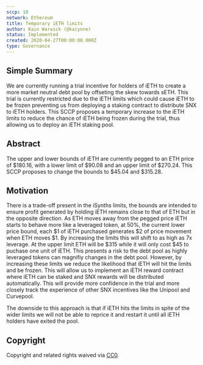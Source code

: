 ```yaml
---
sccp: 18
network: Ethereum
title: Temporary iETH limits
author: Kain Warwick (@kaiynne)
status: Implemented
created: 2020-04-27T00:00:00.000Z
type: Governance
---
```


## Simple Summary

<!--"If you can't explain it simply, you don't understand it well enough." Provide a simplified and layman-accessible explanation of the SCCP.-->

We are currently running a trial incentive for holders of iETH to create a more market neutral debt pool by offseting the skew towards sETH. This trial is currently restricted due to the iETH limits which could cause iETH to be frozen preventing us from deploying a staking contract to distribute SNX to iETH holders. This SCCP proposes a temporary increase to the iETH limits to reduce the chance of iETH being frozen during the trial, thus allowing us to deploy an iETH staking pool.

## Abstract

<!--A short (~200 word) description of the variable change proposed.-->

The upper and lower bounds of iETH are currently pegged to an ETH price of $180.16, with a lower limit of $90.08 and an upper limit of $270.24. This SCCP proposes to change the bounds to $45.04 and $315.28.

## Motivation

<!--The motivation is critical for SCCPs that want to update variables within Synthetix. It should clearly explain why the existing variable is not incentive aligned. SCCP submissions without sufficient motivation may be rejected outright.-->

There is a trade-off present in the iSynths limits, the bounds are intended to ensure profit generated by holding iETH remains close to that of ETH but in the opposite direction. As ETH moves away from the pegged price iETH starts to behave more like a leveraged token, at 50%, the current lower price bound, each $1 of iETH purchased generates $2 of price movement when ETH moves $1. By increasing the limits this will shift to as high as 7x leverage. At the upper limit ETH will be $315 while it will only cost $45 to puchase one unit of iETH. This presents a risk to the debt pool as highly leveraged tokens can magnifiy changes in the debt pool. However, by increasing these limits we reduce the likelihood that iETH will hit the limits and be frozen. This will allow us to implement an iETH reward contract where iETH can be staked and SNX rewards will be distributed automatically. This will provide more confidence in the trial and more closely track the experience of other SNX incentives like the Unipool and Curvepool.

The downside to this approach is that if iETH hits the limits in spite of the wider limits we will not be able to reprice it and restart it until all iETH holders have exited the pool.

## Copyright

Copyright and related rights waived via [CC0](https://creativecommons.org/publicdomain/zero/1.0/).
